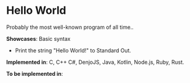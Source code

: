 # Hello World

Probably the most well-known program of all time..

**Showcases**: Basic syntax

* Print the string "Hello World!" to Standard Out.

**Implemented in**: C, C++ C#, DenjoJS, Java, Kotlin, Node.js, Ruby, Rust.

**To be implemented in**: 
